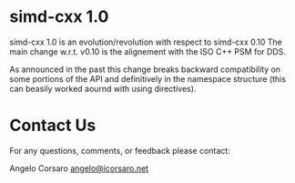 simd-cxx 1.0
============

simd-cxx 1.0 is an evolution/revolution with respect to simd-cxx 0.10
The main change w.r.t. v0.10 is the alignement with the ISO C++ PSM
for DDS. 

As announced in the past this change breaks backward compatibility on
some portions of the API and definitively in the namespace structure
(this can beasily worked aournd with using directives).


Contact Us
==========
For any questions, comments, or feedback please contact:

Angelo Corsaro <angelo@icorsaro.net>